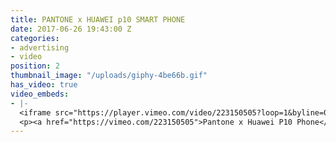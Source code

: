 ```yaml
---
title: PANTONE x HUAWEI p10 SMART PHONE
date: 2017-06-26 19:43:00 Z
categories:
- advertising
- video
position: 2
thumbnail_image: "/uploads/giphy-4be66b.gif"
has_video: true
video_embeds:
- |-
  <iframe src="https://player.vimeo.com/video/223150505?loop=1&byline=0&portrait=0" width="1280" height="720" frameborder="0" webkitallowfullscreen mozallowfullscreen allowfullscreen></iframe>
  <p><a href="https://vimeo.com/223150505">Pantone x Huawei P10 Phone</a> from <a href="https://vimeo.com/user30551234">Batu Projects</a> on <a href="https://vimeo.com">Vimeo</a>.</p>
---
```


